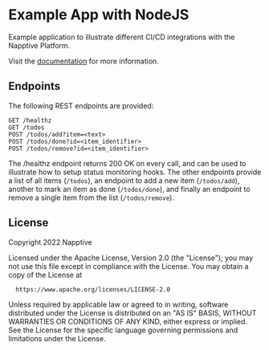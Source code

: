 # Example App with NodeJS

Example application to illustrate different CI/CD integrations with the Napptive Platform. 

Visit the [documentation](https://github.com/napptive/example-app-nodejs) for more information.

## Endpoints

The following REST endpoints are provided:

```
GET /healthz
GET /todos
POST /todos/add?item=<text>
POST /todos/done?id=<item_identifier>
POST /todos/remove?id=<item_identifier>
```

The /healthz endpoint returns 200 OK on every call, and can be used to illustrate how to setup status monitoring hooks. The other endpoints provide a list of all items (`/todos`), an endpoint to add a new item (`/todos/add`), another to mark an item as done (`/todos/done`), and finally an endpoint to remove a single item from the list (`/todos/remove`).

## License

 Copyright 2022 Napptive

 Licensed under the Apache License, Version 2.0 (the "License");
 you may not use this file except in compliance with the License.
 You may obtain a copy of the License at

      https://www.apache.org/licenses/LICENSE-2.0

 Unless required by applicable law or agreed to in writing, software
 distributed under the License is distributed on an "AS IS" BASIS,
 WITHOUT WARRANTIES OR CONDITIONS OF ANY KIND, either express or implied.
 See the License for the specific language governing permissions and
 limitations under the License.